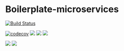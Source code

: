 # Boilerplate-microservices

[![Build Status](https://travis-ci.com/gattinenirohini66/Boilerplate-microservices.svg?branch=master)](https://travis-ci.com/gattinenirohini66/Boilerplate-microservices)

[![codecov](https://codecov.io/gh/gattinenirohini66/Boilerplate-microservices/branch/master/graph/badge.svg)](https://codecov.io/gh/gattinenirohini66/Boilerplate-microservices)
![](https://img.shields.io/codecov/c/github/gattinenirohini66/Boilerplate-microservices/master.svg?style=flat)
![](https://img.shields.io/snyk/vulnerabilities/github/gattinenirohini66/Boilerplate-microservices.svg?style=popout)
![](https://img.shields.io/github/issues/gattinenirohini66/Boilerplate-microservices.svg?style=popout)

![](https://img.shields.io/github/contributors/gattinenirohini66/Boilerplate-microservices.svg?style=popout)
![](https://img.shields.io/github/last-commit/gattinenirohini66/Boilerplate-microservices.svg?style=popout)
